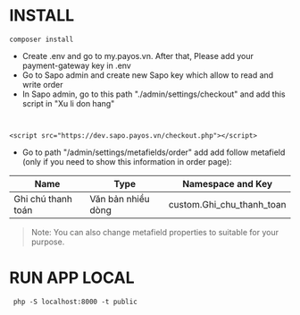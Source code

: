 # INSTALL

```
composer install
```

- Create .env and go to my.payos.vn. After that, Please add your payment-gateway key in .env
- Go to Sapo admin and create new Sapo key which allow to read and write order
- In Sapo admin, go to this path "./admin/settings/checkout" and add this script in "Xu li don hang"

```


<script src="https://dev.sapo.payos.vn/checkout.php"></script>

```

- Go to path "/admin/settings/metafields/order" add add follow metafield (only if you need to show this information in order page):

| Name               | Type               | Namespace and Key         |
| ------------------ | ------------------ | ------------------------- |
| Ghi chú thanh toán | Văn bản nhiều dòng | custom.Ghi_chu_thanh_toan |

> Note: You can also change metafield properties to suitable for your purpose.

# RUN APP LOCAL

```
 php -S localhost:8000 -t public
```
